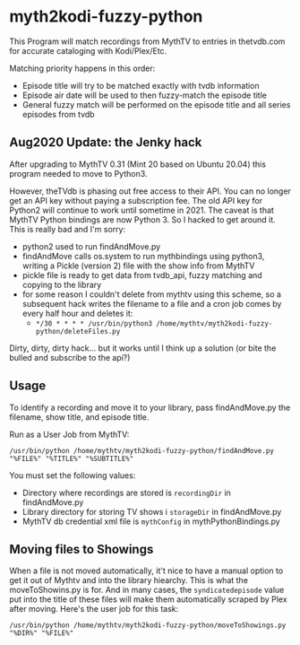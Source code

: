 # myth2kodi-fuzzy-python

This Program will match recordings from MythTV to entries in thetvdb.com for accurate cataloging with Kodi/Plex/Etc.

Matching priority happens in this order:
- Episode title will try to be matched exactly with tvdb information
- Episode air date will be used to then fuzzy-match the episode title
- General fuzzy match will be performed on the episode title and all series episodes from tvdb

## Aug2020 Update: the Jenky hack ##

After upgrading to MythTV 0.31 (Mint 20 based on Ubuntu 20.04) this program needed to move to Python3.

However, theTVdb is phasing out free access to their API. You can no longer get an API key without paying a subscription fee. The old API key for Python2 will continue to work until sometime in 2021. The caveat is that MythTV Python bindings are now Python 3. So I hacked to get around it. This is really bad and I'm sorry:

* python2 used to run findAndMove.py
* findAndMove calls os.system to run mythbindings using python3, writing a Pickle (version 2) file with the show info from MythTV
* pickle file is ready to get data from tvdb_api, fuzzy matching and copying to the library
* for some reason I couldn't delete from mythtv using this scheme, so a subsequent hack writes the filename to a file and a cron job comes by every half hour and deletes it:
  * `*/30 * * * * /usr/bin/python3 /home/mythtv/myth2kodi-fuzzy-python/deleteFiles.py`

Dirty, dirty, dirty hack... but it works until I think up a solution (or bite the bulled and subscribe to the api?)

## Usage

To identify a recording and move it to your library, pass findAndMove.py the filename, show title, and episode title.

Run as a User Job from MythTV:
```
/usr/bin/python /home/mythtv/myth2kodi-fuzzy-python/findAndMove.py "%FILE%" "%TITLE%" "%SUBTITLE%"
```

You must set the following values:

- Directory where recordings are stored is `recordingDir` in findAndMove.py
- Library directory for storing TV shows i `storageDir` in findAndMove.py
- MythTV db credential xml file is `mythConfig` in mythPythonBindings.py

## Moving files to Showings

When a file is not moved automatically, it't nice to have a manual option to get it out of Mythtv and into the library hiearchy. This is what the moveToShowins.py is for. And in many cases, the `syndicatedepisode` value put into the title of these files will make them automatically scraped by Plex after moving. Here's the user job for this task:

```
/usr/bin/python /home/mythtv/myth2kodi-fuzzy-python/moveToShowings.py "%DIR%" "%FILE%"
```
